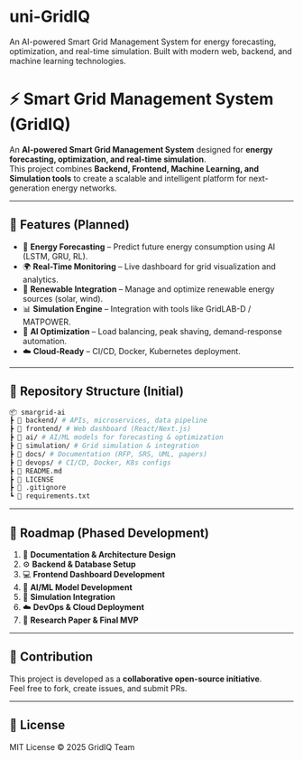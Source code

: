 # uni-GridIQ
An AI-powered Smart Grid Management System for energy forecasting, optimization, and real-time simulation. Built with modern web, backend, and machine learning technologies.



# ⚡ Smart Grid Management System (GridIQ)

An **AI-powered Smart Grid Management System** designed for **energy forecasting, optimization, and real-time simulation**.  
This project combines **Backend, Frontend, Machine Learning, and Simulation tools** to create a scalable and intelligent platform for next-generation energy networks.

---

## 🚀 Features (Planned)
- 🔋 **Energy Forecasting** – Predict future energy consumption using AI (LSTM, GRU, RL).  
- 🌍 **Real-Time Monitoring** – Live dashboard for grid visualization and analytics.  
- 🌱 **Renewable Integration** – Manage and optimize renewable energy sources (solar, wind).  
- 📊 **Simulation Engine** – Integration with tools like GridLAB-D / MATPOWER.  
- 🧠 **AI Optimization** – Load balancing, peak shaving, demand-response automation.  
- ☁️ **Cloud-Ready** – CI/CD, Docker, Kubernetes deployment.  

---



## 📂 Repository Structure (Initial)
```bash
📦 smargrid-ai
┣ 📂 backend/ # APIs, microservices, data pipeline
┣ 📂 frontend/ # Web dashboard (React/Next.js)
┣ 📂 ai/ # AI/ML models for forecasting & optimization
┣ 📂 simulation/ # Grid simulation & integration
┣ 📂 docs/ # Documentation (RFP, SRS, UML, papers)
┣ 📂 devops/ # CI/CD, Docker, K8s configs
┣ 📜 README.md
┣ 📜 LICENSE
┣ 📜 .gitignore
┗ 📜 requirements.txt

```

---

## 📅 Roadmap (Phased Development)
1. 📖 **Documentation & Architecture Design**  
2. ⚙️ **Backend & Database Setup**  
3. 💻 **Frontend Dashboard Development**  
4. 🤖 **AI/ML Model Development**  
5. 🔌 **Simulation Integration**  
6. ☁️ **DevOps & Cloud Deployment**  
7. 📄 **Research Paper & Final MVP**  

---

## 🤝 Contribution
This project is developed as a **collaborative open-source initiative**.  
Feel free to fork, create issues, and submit PRs.  

---

## 📜 License
MIT License © 2025 GridIQ Team

